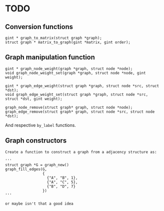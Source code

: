 # TODO

## Conversion functions

    gint * graph_to_matrix(struct graph *graph);
    struct graph * matrix_to_graph(gint *matrix, gint order);

## Graph manipulation function
    gint * graph_node_weight(graph *graph, struct node *node);
    void graph_node_weight_set(graph *graph, struct node *node, gint weight);

    gint * graph_edge_weight(struct graph *graph, struct node *src, struct *dst);
    void graph_edge_weight_set(struct graph *graph, struct node *src, struct *dst, gint weight);

    graph_node_remove(struct graph* graph, struct node *node);
    graph_edge_remove(struct graph* graph, struct node *src, struct node *dst);

And respective `by_label` functions.

## Graph constructors

    Create a function to construct a graph from a adjacency structure as:

    '''
    struct graph *G = graph_new()
    graph_fill_edges(G, 
                     {
                       {"A", "B", 1}, 
                       {"A", "C", 5}, 
                       {"B", "D", 7}
                     }) 
    '''

    or maybe isn't that a good idea

